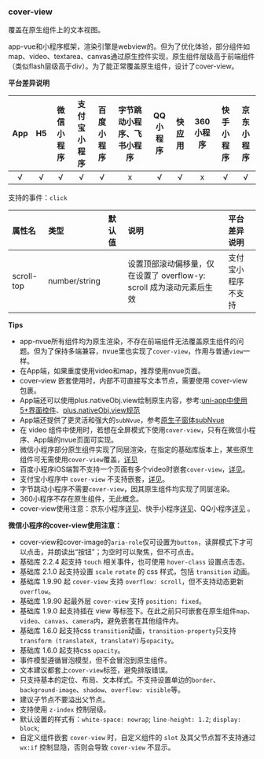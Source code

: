 ### cover-view
覆盖在原生组件上的文本视图。

app-vue和小程序框架，渲染引擎是webview的。但为了优化体验，部分组件如map、video、textarea、canvas通过原生控件实现，原生组件层级高于前端组件（类似flash层级高于div）。为了能正常覆盖原生组件，设计了cover-view。


**平台差异说明**

|App|H5|微信小程序|支付宝小程序|百度小程序|字节跳动小程序、飞书小程序|QQ小程序|快应用|360小程序|快手小程序|京东小程序|
|:-:|:-:|:-:|:-:|:-:|:-:|:-:|:-:|:-:|:-:|:-:|
|√|√|√|√|√|x|√|√|x|√|√|



支持的事件：`click`

|属性名|类型|默认值|说明|平台差异说明|
|:-|:-|:-|:-|:-|
|scroll-top|number/string||设置顶部滚动偏移量，仅在设置了 overflow-y: scroll 成为滚动元素后生效|支付宝小程序不支持|



**Tips**

- app-nvue所有组件均为原生渲染，不存在前端组件无法覆盖原生组件的问题。但为了保持多端兼容，nvue里也实现了`cover-view`，作用与普通`view`一样。
- 在App端，如果重度使用video和map，推荐使用nvue页面。
- cover-view 嵌套使用时，内部不可直接写文本节点，需要使用 cover-view 包裹。
- App端还可以使用plus.nativeObj.view绘制原生内容，参考:[uni-app中使用5+界面控件](https://ask.dcloud.net.cn/article/35036)、[plus.nativeObj.view规范](https://www.html5plus.org/doc/zh_cn/nativeobj.html#plus.nativeObj.View)
- App端还提供了更灵活和强大的`subNvue`，参考[原生子窗体subNvue](/api/window/subNVues)
- 在 video 组件中使用时，若想在全屏模式下使用`cover-view`，只有在微信小程序、App端的nvue页面可实现。
- 微信小程序部分原生组件实现了同层渲染，在指定的基础库版本上，某些原生组件可无需使用`cover-view`覆盖，[详见](https://developers.weixin.qq.com/miniprogram/dev/component/native-component.html)
- 百度小程序iOS端暂不支持一个页面有多个video时嵌套`cover-view`，[详见](https://smartprogram.baidu.com/docs/develop/component/view_cover-view/)。
- 支付宝小程序中 `cover-view` 不支持嵌套，[详见](https://opendocs.alipay.com/mini/component/cover-view)。
- 字节跳动小程序不需要`cover-view`，因其原生组件均实现了同层渲染。
- 360小程序不存在原生组件，无此概念。
- cover-view使用注意：京东小程序[详见](https://mp-docs.jd.com/doc/dev/component/548)、快手小程序[详见](https://mp.kuaishou.com/docs/develop/components/view/cover-view.html)、QQ小程序[详见](https://q.qq.com/wiki/develop/miniprogram/component/view-container/cover.html#cover-view) 。



**微信小程序的cover-view使用注意：**
- cover-view和cover-image的`aria-role`仅可设置为`button`，读屏模式下才可以点击，并朗读出“按钮”；为空时可以聚焦，但不可点击。
- 基础库 2.2.4 起支持 `touch` 相关事件，也可使用 `hover-class` 设置点击态。
- 基础库 2.1.0 起支持设置 `scale` `rotate` 的 css 样式，包括 `transition` 动画。
- 基础库 1.9.90 起 `cover-view` 支持 `overflow: scroll`，但不支持动态更新 `overflow`。
- 基础库 1.9.90 起最外层 `cover-view` 支持 `position: fixed`。
- 基础库 1.9.0 起支持插在 view 等标签下。在此之前只可嵌套在原生组件`map`、`video`、`canvas`、`camera`内，避免嵌套在其他组件内。
- 基础库 1.6.0 起支持css `transition`动画，`transition-property`只支持`transform (translateX, translateY)`与`opacity`。
- 基础库 1.6.0 起支持css `opacity`。
- 事件模型遵循冒泡模型，但不会冒泡到原生组件。
- 文本建议都套上`cover-view`标签，避免排版错误。
- 只支持基本的定位、布局、文本样式。不支持设置单边的`border`、`background-image`、`shadow`、`overflow: visible`等。
- 建议子节点不要溢出父节点。
- 支持使用 `z-index` 控制层级。
- 默认设置的样式有：`white-space: nowrap`; `line-height: 1.2`; `display: block`;
- 自定义组件嵌套 `cover-view` 时，自定义组件的 `slot` 及其父节点暂不支持通过 `wx:if` 控制显隐，否则会导致 `cover-view` 不显示。
